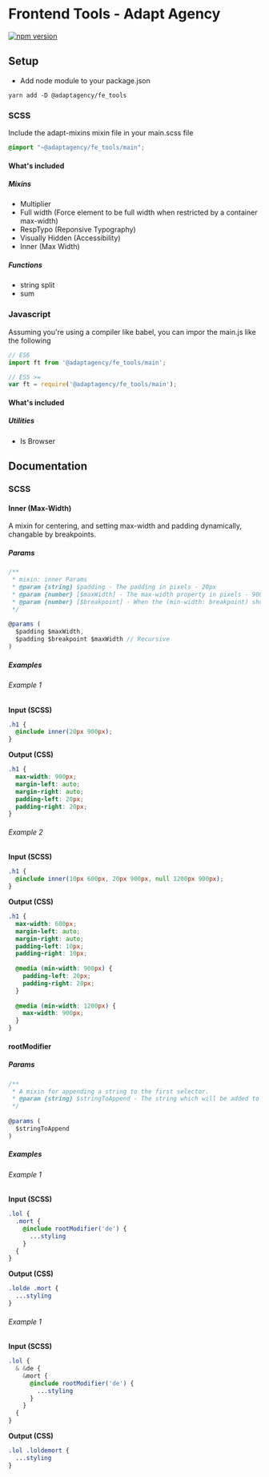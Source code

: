 # Frontend Tools - Adapt Agency
[![npm version](https://badge.fury.io/js/%40adaptagency%2Ffe_tools.svg)](https://badge.fury.io/js/%40adaptagency%2Ffe_tools)

## Setup 
* Add node module to your package.json
```console
yarn add -D @adaptagency/fe_tools
```

### SCSS
Include the adapt-mixins mixin file in your main.scss file
```scss
@import "~@adaptagency/fe_tools/main";
```

#### What's included
##### Mixins
- Multiplier
- Full width (Force element to be full width when restricted by a container max-width)
- RespTypo (Reponsive Typography)
- Visually Hidden (Accessibility)
- Inner (Max Width)
##### Functions
- string split
- sum

### Javascript
Assuming you're using a compiler like babel, you can impor the main.js like the following
```js
// ES6
import ft from '@adaptagency/fe_tools/main';

// ES5 >=
var ft = require('@adaptagency/fe_tools/main');
```

#### What's included
##### Utilities
- Is Browser


## Documentation
### SCSS

#### Inner (Max-Width)
A mixin for centering, and setting max-width and padding dynamically, changable by breakpoints. 

##### Params
```js
/**
 * mixin: inner Params
 * @param {string} $padding - The padding in pixels - 20px
 * @param {number} [$maxWidth] - The max-width property in pixels - 900px
 * @param {number} [$breakpoint] - When the (min-width: breakpoint) should apply, in pixels - 1024px
 */
 
@params (
  $padding $maxWidth,
  $padding $breakpoint $maxWidth // Recursive
)
```

##### Examples
###### Example 1
**Input (SCSS)**
```scss
.h1 {
  @include inner(20px 900px);
}
```

**Output (CSS)**
```scss
.h1 {
  max-width: 900px;
  margin-left: auto;
  margin-right: auto;
  padding-left: 20px;
  padding-right: 20px;
}
```

###### Example 2
**Input (SCSS)**
```scss
.h1 {
  @include inner(10px 600px, 20px 900px, null 1200px 900px);
}
```

**Output (CSS)**
```scss
.h1 {
  max-width: 600px;
  margin-left: auto;
  margin-right: auto;
  padding-left: 10px;
  padding-right: 10px;
  
  @media (min-width: 900px) {
    padding-left: 20px;
    padding-right: 20px;
  }
  
  @media (min-width: 1200px) {
    max-width: 900px;
  }
}
```

#### rootModifier
##### Params
```js
/**
 * A mixin for appending a string to the first selector.
 * @param {string} $stringToAppend - The string which will be added to the first selector in the selector.
 */
 
@params (
  $stringToAppend
)
```

##### Examples
###### Example 1
**Input (SCSS)**
```scss
.lol {
  .mort {
    @include rootModifier('de') {
      ...styling
    }
  {
}
```

**Output (CSS)**
```scss
.lolde .mort {
  ...styling
}
```

###### Example 1
**Input (SCSS)**
```scss
.lol {
  & &de {
    &mort {
      @include rootModifier('de') {
        ...styling
      }
    }
  {
}
```

**Output (CSS)**
```scss
.lol .loldemort {
  ...styling
}
```

